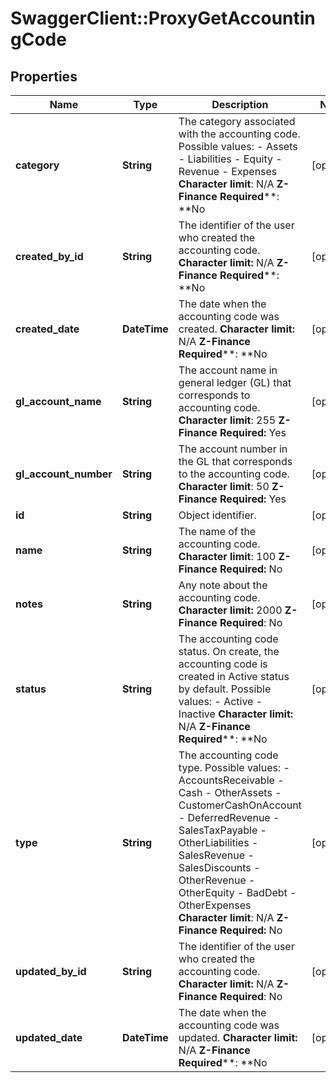 # SwaggerClient::ProxyGetAccountingCode

## Properties
Name | Type | Description | Notes
------------ | ------------- | ------------- | -------------
**category** | **String** |  The category associated with the accounting code. Possible values:  - Assets - Liabilities - Equity - Revenue - Expenses **Character limit**: N/A **Z-Finance Required****: **No  | [optional] 
**created_by_id** | **String** |  The identifier of the user who created the accounting code. **Character limit:** N/A **Z-Finance Required****: **No  | [optional] 
**created_date** | **DateTime** |  The date when the accounting code was created. **Character limit:** N/A **Z-Finance Required****: **No  | [optional] 
**gl_account_name** | **String** |  The account name in general ledger (GL) that corresponds to accounting code. **Character limit**: 255 **Z-Finance Required:** Yes  | [optional] 
**gl_account_number** | **String** |  The account number in the GL that corresponds to the accounting code. **Character limit**: 50 **Z-Finance Required:** Yes  | [optional] 
**id** | **String** | Object identifier. | [optional] 
**name** | **String** |  The name of the accounting code. **Character limit**: 100 **Z-Finance Required:** No  | [optional] 
**notes** | **String** |  Any note about the accounting code. **Character limit:** 2000 **Z-Finance Required**: No  | [optional] 
**status** | **String** |  The accounting code status. On create, the accounting code is created in Active status by default. Possible values:  - Active - Inactive **Character limit:** N/A **Z-Finance Required****: **No  | [optional] 
**type** | **String** |  The accounting code type. Possible values:  - AccountsReceivable - Cash - OtherAssets - CustomerCashOnAccount - DeferredRevenue - SalesTaxPayable - OtherLiabilities - SalesRevenue - SalesDiscounts - OtherRevenue - OtherEquity - BadDebt - OtherExpenses **Character limit**: N/A **Z-Finance Required:** No  | [optional] 
**updated_by_id** | **String** |  The identifier of the user who created the accounting code. **Character limit:** N/A **Z-Finance Required**: No  | [optional] 
**updated_date** | **DateTime** |  The date when the accounting code was updated. **Character limit:** N/A **Z-Finance Required****: **No  | [optional] 


